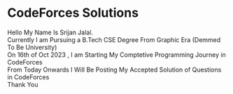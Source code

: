 # CodeForces Solutions
Hello My Name Is Srijan Jalal.  
Currently I am Pursuing a B.Tech CSE Degree From Graphic Era (Demmed To Be University)  
On 16th of Oct 2023 , I am Starting My Comptetive Programming Journey in CodeForces  
From Today Onwards I Will Be Posting My Accepted Solution of Questions in CodeForces  
Thank You